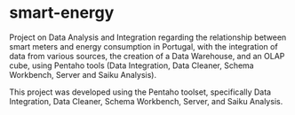 # smart-energy
Project on Data Analysis and Integration regarding the relationship between smart meters and energy consumption in Portugal, with the integration of data from various sources, the creation of a Data Warehouse, and an OLAP cube, using Pentaho tools (Data Integration, Data Cleaner, Schema Workbench, Server and Saiku Analysis).

This project was developed using the Pentaho toolset, specifically Data Integration, Data Cleaner, Schema Workbench, Server, and Saiku Analysis.
